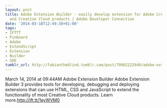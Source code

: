 ```yaml
---
layout: post
title: Adobe Extension Builder - easily develop extension for Adobe Creative Suite
  and Creative Cloud products | Adobe Developer Connection
date: '2014-03-18T12:49:38+01:00'
tags:
- IFTTT
- Pinboard
- Adobe
- ExtendScript
- Extension
- Builder
- SDK
tumblr_url: http://fabiantheblind.tumblr.com/post/79962222940/adobe-extension-builder-easily-develop-extension-for
---
```

March 14, 2014 at 09:44AM
Adobe Extension Builder
Adobe Extension Builder 3 provides tools for developing, debugging and deploying extensions that can use HTML, CSS and JavaScript to extend the functionality of most Creative Cloud products. Learn more.http://ift.tt/1eyWVM0
